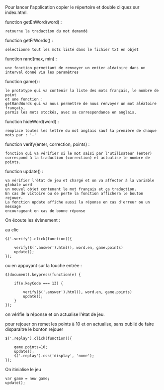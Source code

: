 Pour lancer l'application copier le répertoire et double cliquez sur index.html.


function getEnWord(word) : 

	retourne la traduction du mot demandé

function getFrWords() : 

	sélectionne tout les mots listé dans le fichier txt en objet

function rand(max, min) :

	une fonction permettant de renvoyer un entier aléatoire dans un
	interval donné via les paramètres

function game() : 

	le prototype qui va contenir la liste des mots français, le nombre de point
	et une fonction : 
	getRandWords qui va nous permettre de nous renvoyer un mot aléatoire français, 
	parmis les mots stockés, avec sa correspondance en anglais. 

function hideWord(word) : 

	remplace toutes les lettre du mot anglais sauf la première de chaque mots par : '-'

function verify(enter, correction, points) : 

	fonction qui va vérifier si le mot saisi par l'utilisateur (enter) 
	correspond à la traduction (correction) et actualise le nombre de points.

function update() : 

	va vérifier l'état de jeu et chargé et on va affecter à la variable globale word 
	un nouvel objet contenant le mot français et ça traduction. 
	En cas de victoire ou de perte la fonction affichera le bouton rejouer.
	La fonction update affiche aussi la réponse en cas d'erreur ou un message 
	encourageant en cas de bonne réponse

On écoute les évènement :

au clic

	$('.verify').click(function(){

		verify($('.answer').html(), word.en, game.points)
		update();
	});

ou en appuyant sur la touche entrée :

	$(document).keypress(function(e) {

	    if(e.keyCode === 13) {

	    	verify($('.answer').html(), word.en, game.points)
			update();
		}
	});

on vérifie la réponse et on actualise l'état de jeu.


pour rejouer on remet les points à 10
et on actualise, sans oublié de faire disparaitre
le bonton rejouer

	$('.replay').click(function(){

		game.points=10;
		update();
		$('.replay').css('display', 'none');
	});

On itinialise le jeu

	var game = new game;
	update();




